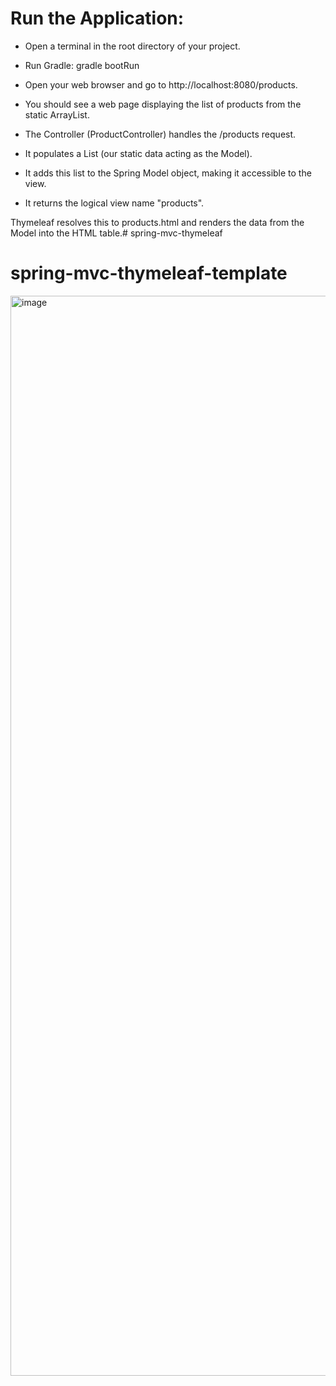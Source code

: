# Run the Application:

- Open a terminal in the root directory of your project.

- Run Gradle: gradle bootRun

- Open your web browser and go to http://localhost:8080/products.

- You should see a web page displaying the list of products from the static ArrayList.


- The Controller (ProductController) handles the /products request.

- It populates a List<Product> (our static data acting as the Model).

- It adds this list to the Spring Model object, making it accessible to the view.

- It returns the logical view name "products".

Thymeleaf resolves this to products.html and renders the data from the Model into the HTML table.# spring-mvc-thymeleaf
# spring-mvc-thymeleaf-template

<img width="1728" alt="image" src="https://github.com/user-attachments/assets/646efde8-092b-4a1f-9236-bdd36d464334" />

